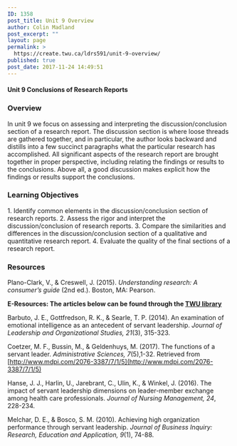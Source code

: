 ```yaml
---
ID: 1358
post_title: Unit 9 Overview
author: Colin Madland
post_excerpt: ""
layout: page
permalink: >
  https://create.twu.ca/ldrs591/unit-9-overview/
published: true
post_date: 2017-11-24 14:49:51
---
```

<h4>Unit 9 Conclusions of Research Reports</h4>
<h3>Overview</h3>
In unit 9 we focus on assessing and interpreting the discussion/conclusion section of a research report. The discussion section is where loose threads are gathered together, and in particular, the author looks backward and distills into a few succinct paragraphs what the particular research has accomplished. All significant aspects of the research report are brought together in proper perspective, including relating the findings or results to the conclusions. Above all, a good discussion makes explicit how the findings or results support the conclusions.
<h3>Learning Objectives</h3>
1. Identify common elements in the discussion/conclusion section of research reports.
2. Assess the rigor and interpret the discussion/conclusion of research reports.
3. Compare the similarities and differences in the discussion/conclusion section of a qualitative and quantitative research report.
4. Evaluate the quality of the final sections of a research report.
<h3>Resources</h3>
Plano-Clark, V., &amp; Creswell, J. (2015). <em>Understanding research: A consumer’s guide</em> (2nd ed.). Boston, MA: Pearson.

<strong>E-Resources: The articles below can be found through the <a href="https://www.twu.ca/library">TWU library</a></strong>

Barbuto, J. E., Gottfredson, R. K., &amp; Searle, T. P. (2014). An examination of emotional intelligence as an antecedent of servant leadership. <em>Journal of Leadership and Organizational Studies, 21</em>(3), 315-323.

Coetzer, M. F., Bussin, M., &amp; Geldenhuys, M. (2017). The functions of a servant leader. <em>Administrative Sciences, 7</em>(5),1-32. Retrieved from [http://www.mdpi.com/2076-3387/7/1/5](http://www.mdpi.com/2076-3387/7/1/5)

Hanse, J. J., Harlin, U., Jarebrant, C., Ulin, K., &amp; Winkel, J. (2016). The impact of servant leadership dimensions on leader-member exchange among health care professionals. <em>Journal of Nursing Management, 24</em>, 228-234.

Melchar, D. E., &amp; Bosco, S. M. (2010). Achieving high organization performance through servant leadership. <em>Journal of Business Inquiry: Research, Education and Application, 9</em>(1), 74-88.